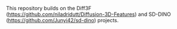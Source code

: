 This repository builds on the Diff3F (https://github.com/niladridutt/Diffusion-3D-Features) and SD-DINO (https://github.com/Junyi42/sd-dino) projects.
